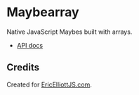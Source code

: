 # Maybearray

Native JavaScript Maybes built with arrays.

* [API docs](docs/api.md)

## Credits

Created for [EricElliottJS.com](https://ericelliottjs.com).
